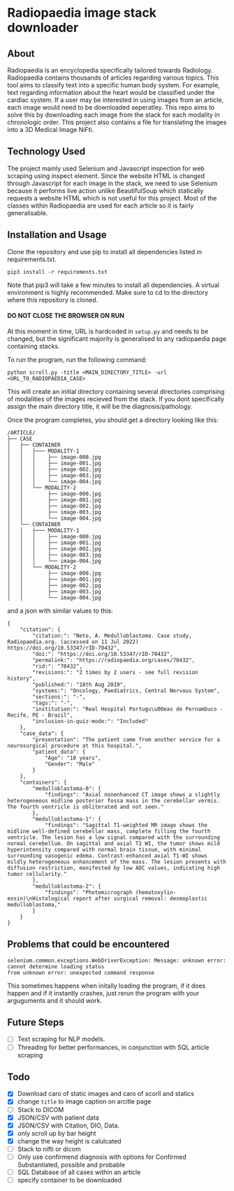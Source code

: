 # Radiopaedia image stack downloader 

## About

Radiopaedia is an encyclopedia specifically tailored towards Radiology. Radiopaedia contains thousands of articles regarding various topics. This tool aims to classify text into a specific human body system. For example, text regarding information about the heart would be classified under the cardiac system. If a user may be interested in using images from an article, each image would need to be downloaded seperatley. This repo aims to solve this by downloading each image from the stack for each modality in chronologic order. This project also contains a file for translating the images into a 3D Medical Image NiFti.  
## Technology Used 

The project mainly used Selenium and Javascript inspection for web scraping using inspect element. Since the website HTML is changed through Javascript for each image in the stack, we need to use Selenium because it performs live action unlike BeautifulSoup which statically requests a website HTML which is not useful for this project. Most of the classes within Radiopaedia are used for each article so it is fairly generalisable.   

## Installation and Usage
Clone the repository and use pip to install all dependencies listed in requirements.txt.

    pip3 install -r requirements.txt

Note that pip3 will take a few minutes to install all dependencies. A virtual environment
is highly recommended. Make sure to cd to the directory where this repository is cloned.

#### DO NOT CLOSE THE BROWSER ON RUN

At this moment in time, URL is hardcoded in ```setup.py``` and needs to be changed, but the significant majority is generalised to any radiopaedia page containing stacks.

To run the program, run the following command:

    python scroll.py -title <MAIN_DIRECTORY_TITLE> -url <URL_TO_RADIOPAEDIA_CASE> 

This will create an initial directory containing several directories comprising of modalities of the images recieved from the stack. If you dont specifically assign the main directory title, it will be the diagnosis/pathology.

Once the program completes, you should get a directory looking like this:
```
/ARTICLE/
├── CASE
│   ├── CONTAINER
│   │   ├─── MODALITY-1
│   │   │    ├── image-000.jpg
│   │   │    ├── image-001.jpg
│   │   │    ├── image-002.jpg
│   │   │    ├── image-003.jpg
│   │   │    └── image-004.jpg
│   │   └── MODALITY-2
│   │        ├── image-000.jpg
│   │        ├── image-001.jpg
│   │        ├── image-002.jpg
│   │        ├── image-003.jpg
│   │        └── image-004.jpg
│   └── CONTAINER
│   │   ├─── MODALITY-1
│   │   │    ├── image-000.jpg
│   │   │    ├── image-001.jpg
│   │   │    ├── image-002.jpg
│   │   │    ├── image-003.jpg
│   │   │    └── image-004.jpg
│   │   └── MODALITY-2
│   │        ├── image-000.jpg
│   │        ├── image-001.jpg
│   │        ├── image-002.jpg
│   │        ├── image-003.jpg
│   │        └── image-004.jpg

```

and a json with similar values to this:
```
{
    "citation": {
        "citation:": "Neto, A. Medulloblastoma. Case study, Radiopaedia.org. (accessed on 11 Jul 2022) https://doi.org/10.53347/rID-70432",
        "doi:": "https://doi.org/10.53347/rID-70432",
        "permalink:": "https://radiopaedia.org/cases/70432",
        "rid:": "70432",
        "revisions:": "2 times by 2 users - see full revision history",
        "published:": "18th Aug 2019",
        "systems:": "Oncology, Paediatrics, Central Nervous System",
        "sections:": "-",
        "tags:": "-",
        "institution:": "Real Hospital Portugu\u00eas de Pernambuco - Recife, PE - Brazil",
        "inclusion-in-quiz-mode:": "Included"
    },
    "case_data": {
        "presentation": "The patient came from another service for a neurosurgical procedure at this hospital.",
        "patient_data": {
            "Age": "10 years",
            "Gender": "Male"
        }
    },
    "containers": {
        "medulloblastoma-0": {
            "findings": "Axial nonenhanced CT image shows a slightly heterogeneous midline posterior fossa mass in the cerebellar vermis. The fourth ventricle is obliterated and not seen."
        },
        "medulloblastoma-1": {
            "findings": "Sagittal T1-weighted MR image shows the midline well-defined cerebellar mass, complete filling the fourth ventricle. The lesion has a low signal compared with the surrounding normal cerebellum. On sagittal and axial T2 WI, the tumor shows mild hyperintensity compared with normal brain tissue, with minimal surrounding vasogenic edema. Contrast-enhanced axial T1-WI shows mildly heterogeneous enhancement of the mass. The lesion presents with diffusion restriction, manifested by low ADC values, indicating high tumor cellularity."
        },
        "medulloblastoma-2": {
            "findings": "Photomicrograph (hematoxylin-eosin)\nHistological report after surgical removal: desmoplastic medulloblastoma,"
        }
    }
}
```
## Problems that could be encountered

```
selenium.common.exceptions.WebDriverException: Message: unknown error: cannot determine loading status
from unknown error: unexpected command response
```

This sometimes happens when initally loading the program, if it does happen and if it instantly crashes, just rerun the program with your arguguments and it should work.

## Future Steps

- [ ] Text scraping for NLP models.
- [ ] Threading for better performances, in conjunction with SQL article scraping 

## Todo 

- [x] Download caro of static images and caro of scorll and statics
- [x] change ```title``` to image caption on arcitle page
- [ ] Stack to DICOM
- [x] JSON/CSV with patient data 
- [x] JSON/CSV with Citation, DIO, Data.
- [x] only scroll up by bar height
- [x] change the way height is calulcated
- [ ] Stack to nifti or dicom 
- [ ] Only use confirmend diagnosis with options for Confirmed Substantiated, possible and probable
- [ ] SQL Database of all cases within an article
- [ ] specify container to be downloaded